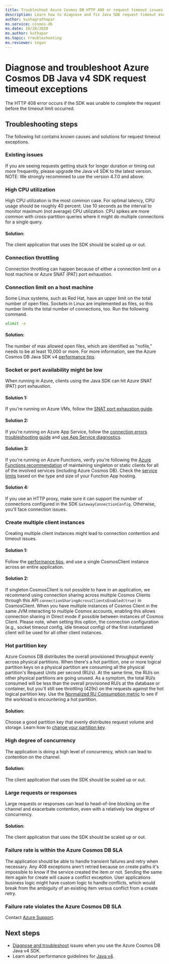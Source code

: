 ```yaml
---
title: Troubleshoot Azure Cosmos DB HTTP 408 or request timeout issues with the Java v4 SDK
description: Learn how to diagnose and fix Java SDK request timeout exceptions with the Java v4 SDK.
author: kushagrathapar
ms.service: cosmos-db
ms.date: 10/28/2020
ms.author: kuthapar
ms.topic: troubleshooting
ms.reviewer: sngun
---
```


# Diagnose and troubleshoot Azure Cosmos DB Java v4 SDK request timeout exceptions
The HTTP 408 error occurs if the SDK was unable to complete the request before the timeout limit occurred.

## Troubleshooting steps
The following list contains known causes and solutions for request timeout exceptions.

### Existing issues
If you are seeing requests getting stuck for longer duration or timing out more frequently, please upgrade the Java v4 SDK to the latest version. 
NOTE: We strongly recommned to use the version 4.7.0 and above.

### High CPU utilization
High CPU utilization is the most common case. For optimal latency, CPU usage should be roughly 40 percent. Use 10 seconds as the interval to monitor maximum (not average) CPU utilization. CPU spikes are more common with cross-partition queries where it might do multiple connections for a single query.

#### Solution:
The client application that uses the SDK should be scaled up or out.

### Connection throttling
Connection throttling can happen because of either a connection limit on a host machine or Azure SNAT (PAT) port exhaustion.

### Connection limit on a host machine
Some Linux systems, such as Red Hat, have an upper limit on the total number of open files. Sockets in Linux are implemented as files, so this number limits the total number of connections, too. Run the following command.

```bash
ulimit -a
```

#### Solution:
The number of max allowed open files, which are identified as "nofile," needs to be at least 10,000 or more. For more information, see the Azure Cosmos DB Java SDK v4 [performance tips](performance-tips-java-sdk-v4-sql.md).

### Socket or port availability might be low
When running in Azure, clients using the Java SDK can hit Azure SNAT (PAT) port exhaustion.

#### Solution 1:
If you're running on Azure VMs, follow the [SNAT port exhaustion guide](troubleshoot-java-sdk-v4-sql.md#snat).

#### Solution 2:
If you're running on Azure App Service, follow the [connection errors troubleshooting guide](../app-service/troubleshoot-intermittent-outbound-connection-errors.md#cause) and [use App Service diagnostics](https://azure.github.io/AppService/2018/03/01/Deep-Dive-into-TCP-Connections-in-App-Service-Diagnostics.html).

#### Solution 3:
If you're running on Azure Functions, verify you're following the [Azure Functions recommendation](../azure-functions/manage-connections.md#static-clients) of maintaining singleton or static clients for all of the involved services (including Azure Cosmos DB). Check the [service limits](../azure-functions/functions-scale.md#service-limits) based on the type and size of your Function App hosting.

#### Solution 4:
If you use an HTTP proxy, make sure it can support the number of connections configured in the SDK `GatewayConnectionConfig`. Otherwise, you'll face connection issues.

### Create multiple client instances
Creating multiple client instances might lead to connection contention and timeout issues.

#### Solution 1:
Follow the [performance tips](performance-tips-java-sdk-v4-sql.md#sdk-usage), and use a single CosmosClient instance across an entire application.

#### Solution 2:
If singleton CosmosClient is not possible to have in an application, we recommend using connection sharing across multiple Cosmos Clients through this API `connectionSharingAcrossClientsEnabled(true)` in CosmosClient. 
When you have multiple instances of Cosmos Client in the same JVM interacting to multiple Cosmos accounts, enabling this allows connection sharing in Direct mode if possible between instances of Cosmos Client. Please note, when setting this option, the connection configuration (e.g., socket timeout config, idle timeout config) of the first instantiated client will be used for all other client instances.

### Hot partition key
Azure Cosmos DB distributes the overall provisioned throughput evenly across physical partitions. When there's a hot partition, one or more logical partition keys on a physical partition are consuming all the physical partition's Request Units per second (RU/s). At the same time, the RU/s on other physical partitions are going unused. As a symptom, the total RU/s consumed will be less than the overall provisioned RU/s at the database or container, but you'll still see throttling (429s) on the requests against the hot logical partition key. Use the [Normalized RU Consumption metric](monitor-normalized-request-units.md) to see if the workload is encountering a hot partition. 

#### Solution:
Choose a good partition key that evenly distributes request volume and storage. Learn how to [change your partition key](https://devblogs.microsoft.com/cosmosdb/how-to-change-your-partition-key/).

### High degree of concurrency
The application is doing a high level of concurrency, which can lead to contention on the channel.

#### Solution:
The client application that uses the SDK should be scaled up or out.

### Large requests or responses
Large requests or responses can lead to head-of-line blocking on the channel and exacerbate contention, even with a relatively low degree of concurrency.

#### Solution:
The client application that uses the SDK should be scaled up or out.

### Failure rate is within the Azure Cosmos DB SLA
The application should be able to handle transient failures and retry when necessary. Any 408 exceptions aren't retried because on create paths it's impossible to know if the service created the item or not. Sending the same item again for create will cause a conflict exception. User applications business logic might have custom logic to handle conflicts, which would break from the ambiguity of an existing item versus conflict from a create retry.

### Failure rate violates the Azure Cosmos DB SLA
Contact [Azure Support](https://aka.ms/azure-support).

## Next steps
* [Diagnose and troubleshoot](troubleshoot-java-sdk-v4-sql.md) issues when you use the Azure Cosmos DB Java v4 SDK.
* Learn about performance guidelines for [Java v4](performance-tips-java-sdk-v4-sql.md).
